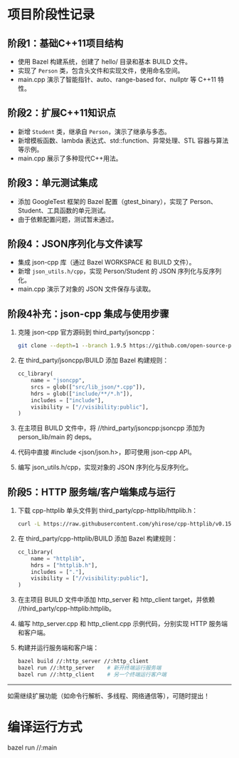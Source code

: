 # 项目阶段性记录

## 阶段1：基础C++11项目结构
- 使用 Bazel 构建系统，创建了 hello/ 目录和基本 BUILD 文件。
- 实现了 `Person` 类，包含头文件和实现文件，使用命名空间。
- main.cpp 演示了智能指针、auto、range-based for、nullptr 等 C++11 特性。

## 阶段2：扩展C++11知识点
- 新增 `Student` 类，继承自 `Person`，演示了继承与多态。
- 新增模板函数、lambda 表达式、std::function、异常处理、STL 容器与算法等示例。
- main.cpp 展示了多种现代C++用法。

## 阶段3：单元测试集成
- 添加 GoogleTest 框架的 Bazel 配置（gtest_binary），实现了 Person、Student、工具函数的单元测试。
- 由于依赖配置问题，测试暂未通过。

## 阶段4：JSON序列化与文件读写
- 集成 json-cpp 库（通过 Bazel WORKSPACE 和 BUILD 文件）。
- 新增 `json_utils.h/cpp`，实现 Person/Student 的 JSON 序列化与反序列化。
- main.cpp 演示了对象的 JSON 文件保存与读取。

## 阶段4补充：json-cpp 集成与使用步骤

1. 克隆 json-cpp 官方源码到 third_party/jsoncpp：
   ```bash
   git clone --depth=1 --branch 1.9.5 https://github.com/open-source-parsers/jsoncpp.git third_party/jsoncpp
   ```

2. 在 third_party/jsoncpp/BUILD 添加 Bazel 构建规则：
   ```python
   cc_library(
       name = "jsoncpp",
       srcs = glob(["src/lib_json/*.cpp"]),
       hdrs = glob(["include/**/*.h"]),
       includes = ["include"],
       visibility = ["//visibility:public"],
   )
   ```

3. 在主项目 BUILD 文件中，将 //third_party/jsoncpp:jsoncpp 添加为 person_lib/main 的 deps。

4. 代码中直接 #include <json/json.h>，即可使用 json-cpp API。

5. 编写 json_utils.h/cpp，实现对象的 JSON 序列化与反序列化。

## 阶段5：HTTP 服务端/客户端集成与运行

1. 下载 cpp-httplib 单头文件到 third_party/cpp-httplib/httplib.h：
   ```bash
   curl -L https://raw.githubusercontent.com/yhirose/cpp-httplib/v0.15.3/httplib.h -o third_party/cpp-httplib/httplib.h
   ```

2. 在 third_party/cpp-httplib/BUILD 添加 Bazel 构建规则：
   ```python
   cc_library(
       name = "httplib",
       hdrs = ["httplib.h"],
       includes = ["."],
       visibility = ["//visibility:public"],
   )
   ```

3. 在主项目 BUILD 文件中添加 http_server 和 http_client target，并依赖 //third_party/cpp-httplib:httplib。

4. 编写 http_server.cpp 和 http_client.cpp 示例代码，分别实现 HTTP 服务端和客户端。

5. 构建并运行服务端和客户端：
   ```bash
   bazel build //:http_server //:http_client
   bazel run //:http_server    # 新开终端运行服务端
   bazel run //:http_client    # 另一个终端运行客户端
   ```

---

如需继续扩展功能（如命令行解析、多线程、网络通信等），可随时提出！

# 编译运行方式

bazel run //:main